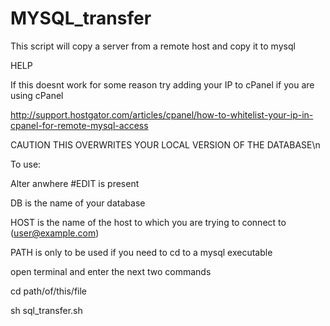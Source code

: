 # MYSQL_transfer
This script will copy a server from a remote host and copy it to mysql

HELP

If this doesnt work for some reason try adding your IP to cPanel if you are using cPanel

http://support.hostgator.com/articles/cpanel/how-to-whitelist-your-ip-in-cpanel-for-remote-mysql-access

CAUTION THIS OVERWRITES YOUR LOCAL VERSION OF THE DATABASE\n

To use:

Alter anwhere #EDIT is present

   DB is the name of your database
   
   HOST is the name of the host to which you are trying to connect to (user@example.com)
   
   PATH is only to be used if you need to cd to a mysql executable
   
open terminal and enter the next two commands

cd path/of/this/file

sh sql_transfer.sh
